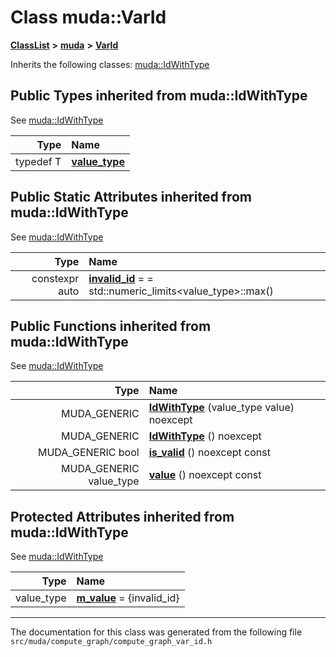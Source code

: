 

# Class muda::VarId



[**ClassList**](annotated.md) **>** [**muda**](namespacemuda.md) **>** [**VarId**](classmuda_1_1_var_id.md)








Inherits the following classes: [muda::IdWithType](classmuda_1_1_id_with_type.md)
















## Public Types inherited from muda::IdWithType

See [muda::IdWithType](classmuda_1_1_id_with_type.md)

| Type | Name |
| ---: | :--- |
| typedef T | [**value\_type**](classmuda_1_1_id_with_type.md#typedef-value_type)  <br> |












## Public Static Attributes inherited from muda::IdWithType

See [muda::IdWithType](classmuda_1_1_id_with_type.md)

| Type | Name |
| ---: | :--- |
|  constexpr auto | [**invalid\_id**](classmuda_1_1_id_with_type.md#variable-invalid_id)   = = std::numeric\_limits&lt;value\_type&gt;::max()<br> |




























## Public Functions inherited from muda::IdWithType

See [muda::IdWithType](classmuda_1_1_id_with_type.md)

| Type | Name |
| ---: | :--- |
|  MUDA\_GENERIC | [**IdWithType**](classmuda_1_1_id_with_type.md#function-idwithtype-12) (value\_type value) noexcept<br> |
|  MUDA\_GENERIC | [**IdWithType**](classmuda_1_1_id_with_type.md#function-idwithtype-22) () noexcept<br> |
|  MUDA\_GENERIC bool | [**is\_valid**](classmuda_1_1_id_with_type.md#function-is_valid) () noexcept const<br> |
|  MUDA\_GENERIC value\_type | [**value**](classmuda_1_1_id_with_type.md#function-value) () noexcept const<br> |
















## Protected Attributes inherited from muda::IdWithType

See [muda::IdWithType](classmuda_1_1_id_with_type.md)

| Type | Name |
| ---: | :--- |
|  value\_type | [**m\_value**](classmuda_1_1_id_with_type.md#variable-m_value)   = {invalid\_id}<br> |







































------------------------------
The documentation for this class was generated from the following file `src/muda/compute_graph/compute_graph_var_id.h`

